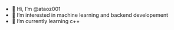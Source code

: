 - 👋 Hi, I’m @ataoz001
- 👀 I’m interested in machine learning and backend developement
- 🌱 I’m currently learning c++

<!---
ataoz001/ataoz001 is a ✨ special ✨ repository because its `README.md` (this file) appears on your GitHub profile.
You can click the Preview link to take a look at your changes.
--->
